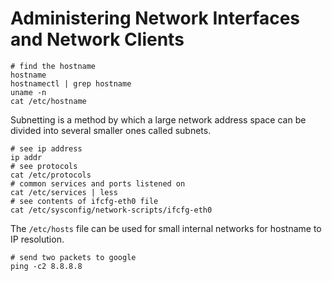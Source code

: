 # Administering Network Interfaces and Network Clients

```
# find the hostname 
hostname
hostnamectl | grep hostname
uname -n
cat /etc/hostname
```

Subnetting is a method by which a large network address space can be divided into several smaller ones called subnets. 

```
# see ip address 
ip addr
# see protocols
cat /etc/protocols
# common services and ports listened on 
cat /etc/services | less
# see contents of ifcfg-eth0 file
cat /etc/sysconfig/network-scripts/ifcfg-eth0
```

The `/etc/hosts` file can be used for small internal networks for hostname to IP resolution.

```
# send two packets to google
ping -c2 8.8.8.8
```